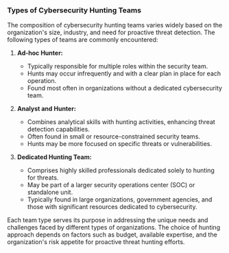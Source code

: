 ### Types of Cybersecurity Hunting Teams

The composition of cybersecurity hunting teams varies widely based on the organization's size, industry, and need for proactive threat detection. The following types of teams are commonly encountered:

1. **Ad-hoc Hunter:**
   - Typically responsible for multiple roles within the security team.
   - Hunts may occur infrequently and with a clear plan in place for each operation.
   - Found most often in organizations without a dedicated cybersecurity team.

2. **Analyst and Hunter:**
   - Combines analytical skills with hunting activities, enhancing threat detection capabilities.
   - Often found in small or resource-constrained security teams.
   - Hunts may be more focused on specific threats or vulnerabilities.

3. **Dedicated Hunting Team:**
   - Comprises highly skilled professionals dedicated solely to hunting for threats.
   - May be part of a larger security operations center (SOC) or standalone unit.
   - Typically found in large organizations, government agencies, and those with significant resources dedicated to cybersecurity.

Each team type serves its purpose in addressing the unique needs and challenges faced by different types of organizations. The choice of hunting approach depends on factors such as budget, available expertise, and the organization's risk appetite for proactive threat hunting efforts.